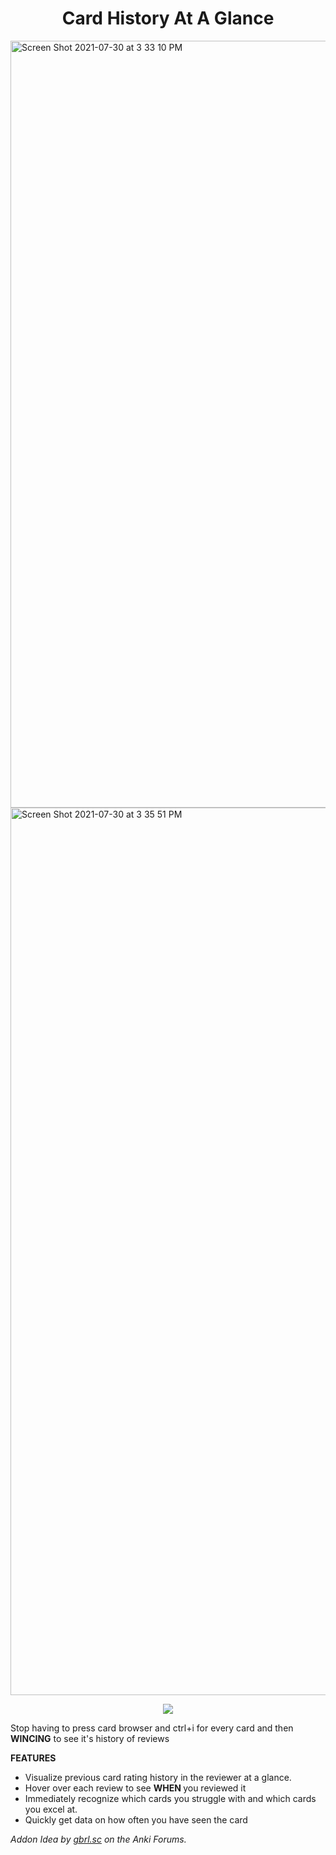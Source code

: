 <h1 align = "center"> Card History At A Glance</h1>

<img width="1227" alt="Screen Shot 2021-07-30 at 3 33 10 PM" src="https://user-images.githubusercontent.com/46613983/127713601-b4cc0288-8cfe-4874-87f3-ba173bc9af49.png">

<img width="1420" alt="Screen Shot 2021-07-30 at 3 35 51 PM" src="https://user-images.githubusercontent.com/46613983/127714056-81c21512-2d43-47ae-ae92-fac1845be51e.png">

<p align = "center">
<img src = "https://user-images.githubusercontent.com/46613983/127709005-7ccb7806-2eb2-4f58-96ba-d259542512d1.gif"> 
</p>


Stop having to press card browser and ctrl+i for every card and then <strong>WINCING</strong> to see it's history of reviews

<strong> FEATURES </strong>
<ul> <li> Visualize previous card rating history in the reviewer at a glance. </li>
        <li> Hover over each review to see <strong> WHEN </strong> you reviewed it </li>
        <li> Immediately recognize which cards you struggle with and which cards you excel at. </li> 
        <li> Quickly get data on how often you have seen the card </li> </ul>
<i> Addon Idea by <a href="https://forums.ankiweb.net/t/display-card-ratings-in-the-verse-side/11625" rel="nofollow">gbrl.sc</a> on the Anki Forums.  </i>
